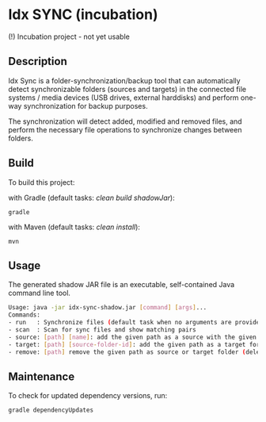 # Idx SYNC (incubation)

(!) Incubation project - not yet usable

## Description

Idx Sync is a folder-synchronization/backup tool that can automatically detect synchronizable folders (sources and
targets)
in the connected file systems / media devices (USB drives, external harddisks) and perform one-way synchronization for
backup purposes.

The synchronization will detect added, modified and removed files, and perform the necessary file operations to
synchronize changes between folders.

## Build

To build this project:

with Gradle (default tasks: _clean build shadowJar_):

    gradle

with Maven (default tasks: _clean install_):

    mvn

## Usage

The generated shadow JAR file is an executable, self-contained Java command line tool.

```bash
Usage: java -jar idx-sync-shadow.jar [command] [args]...
Commands:
- run   : Synchronize files (default task when no arguments are provided)
- scan  : Scan for sync files and show matching pairs
- source: [path] [name]: add the given path as a source with the given name
- target: [path] [source-folder-id]: add the given path as a target for the source with the given id
- remove: [path] remove the given path as source or target folder (deletes the .idxsync file)
```

## Maintenance

To check for updated dependency versions, run:

    gradle dependencyUpdates